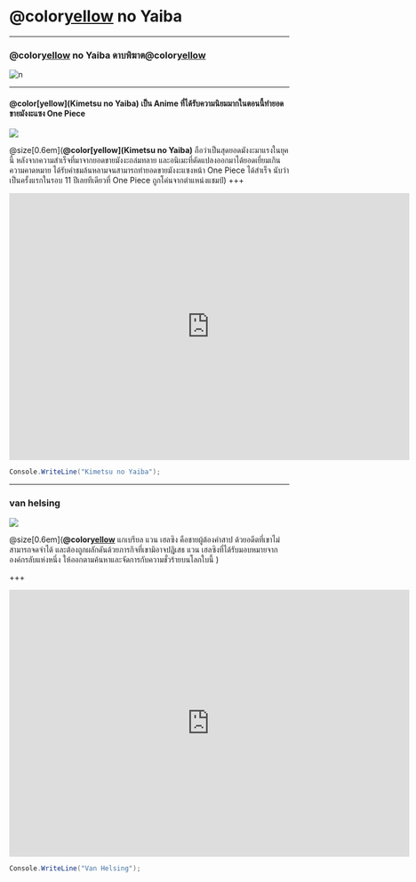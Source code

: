 # @color[yellow](Kimetsu) no Yaiba #
---
### @color[yellow](Kimetsu) no Yaiba ดาบพิฆาต@color[yellow](อสูร)

![n](https://sv1.picz.in.th/images/2019/12/04/i1Rm5P.png)

---
#### @color[yellow](Kimetsu no Yaiba) เป็น Anime ที่ได้รับความนิยมมากในตอนนี้ทำยอดขายมังงะแซง One Piece 

![](https://66.media.tumblr.com/efbcca72313bbfc42092c027d69e8a7a/tumblr_pv069prwbt1usc9y9o10_500.gifv)

@size[0.6em](**@color[yellow](Kimetsu no Yaiba)** ถือว่าเป็นสุดยอดมังงะมาแรงในยุคนี้ หลังจากความสำเร็จที่มาจากยอดขายมังงะถล่มทลาย และอนิเมะที่ดัดแปลงออกมาได้ยอดเยี่ยมเกินความคาดหมาย ได้รับคำชมล้นหลามจนสามารถทำยอดขายมังงะแซงหน้า One Piece ได้สำเร็จ นับว่าเป็นครั้งแรกในรอบ 11 ปีเลยทีเดียวที่ One Piece ถูกโค่นจากตำแหน่งแชมป์)
+++

<iframe width="720" height="480" src="https://www.youtube.com/embed/N5LUkp7j2gQ" frameborder="0" allow="accelerometer; autoplay; encrypted-media; gyroscope; picture-in-picture" allowfullscreen></iframe>

```c# 
Console.WriteLine("Kimetsu no Yaiba");
```

---

### van helsing

![](https://sv1.picz.in.th/images/2019/12/04/i15TQb.md.png)

@size[0.6em](**@color[yellow](นักล่าล้างเผ่าพันธุ์ปีศาจ)** แกเบรียล แวน เฮลซิง คือชายผู้ต้องคำสาป ด้วยอดีตที่เขาไม่สามารถจดจำได้ และต้องถูกผลักดันด้วยภารกิจที่เขามิอาจปฏิเสธ แวน เฮลซิงที่ได้รับมอบหมายจากองค์กรลับแห่งหนึ่ง ให้ออกตามค้นหาและจัดการกับความชั่วร้ายบนโลกใบนี้ )

+++

<iframe width="720" height="480" src="https://www.youtube.com/embed/WfSqZVGCCyw" frameborder="0" allow="accelerometer; autoplay; encrypted-media; gyroscope; picture-in-picture" allowfullscreen></iframe>

```c#
Console.WriteLine("Van Helsing");
```
